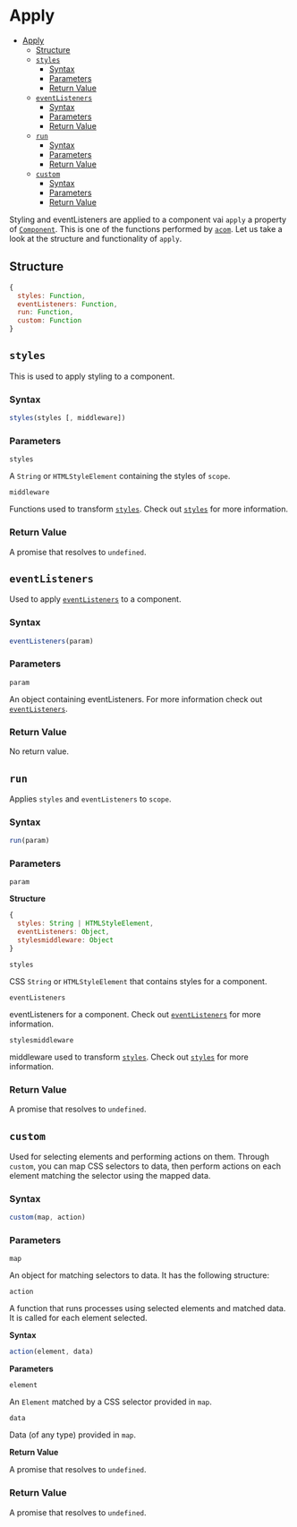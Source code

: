 # Apply

- [Apply](#apply)
  - [Structure](#structure)
  - [`styles`](#styles)
    - [Syntax](#syntax)
    - [Parameters](#parameters)
    - [Return Value](#return-value)
  - [`eventListeners`](#eventlisteners)
    - [Syntax](#syntax-1)
    - [Parameters](#parameters-1)
    - [Return Value](#return-value-1)
  - [`run`](#run)
    - [Syntax](#syntax-2)
    - [Parameters](#parameters-2)
    - [Return Value](#return-value-2)
  - [`custom`](#custom)
    - [Syntax](#syntax-3)
    - [Parameters](#parameters-3)
    - [Return Value](#return-value-3)

Styling and eventListeners are applied to a component vai `apply` a property of [`Component`](component.md). This is one of the functions performed by [`acom`](../exports.md#acom). Let us take a look at the structure and functionality of `apply`.

## Structure

```js
{
  styles: Function,
  eventListeners: Function,
  run: Function,
  custom: Function
}
```

## `styles`

This is used to apply styling to a component.

### Syntax

```js
styles(styles [, middleware])
```

### Parameters

`styles`

A `String` or `HTMLStyleElement` containing the styles of `scope`.

`middleware`

Functions used to transform [`styles`](../options.md#styles). Check out [`styles`](../options.md#styles-1) for more information.

### Return Value

A promise that resolves to `undefined`.

## `eventListeners`

Used to apply [`eventListeners`](../options.md#eventListeners) to a component.

### Syntax

```js
eventListeners(param)
```

### Parameters

`param`

An object containing eventListeners. For more information check out [`eventListeners`](../options.md#eventListeners).

### Return Value

No return value.

## `run`

Applies `styles` and `eventListeners` to `scope`.

### Syntax

```js
run(param)
```

### Parameters

`param`

__Structure__

```js
{
  styles: String | HTMLStyleElement,
  eventListeners: Object,
  stylesmiddleware: Object
}
```

`styles`

CSS `String` or `HTMLStyleElement` that contains styles for a component.

`eventListeners`

eventListeners for a component. Check out [`eventListeners`](../options.md#eventListeners) for more information.

`stylesmiddleware`

middleware used to transform [`styles`](../options.md#styles). Check out [`styles`](../options.md#styles-1) for more information.

### Return Value

A promise that resolves to `undefined`.

## `custom`

Used for selecting elements and performing actions on them. Through `custom`, you can map CSS selectors to data, then perform actions on each element matching the selector using the mapped data.

### Syntax

```js
custom(map, action)
```

### Parameters

`map`

An object for matching selectors to data. It has the following structure:

`action`

A function that runs processes using selected elements and matched data. It is called for each element selected.

__Syntax__

```js
action(element, data)
```

__Parameters__

`element`

An `Element` matched by a CSS selector provided in `map`.

`data`

Data (of any type) provided in `map`.

__Return Value__

A promise that resolves to `undefined`.

### Return Value

A promise that resolves to `undefined`.
